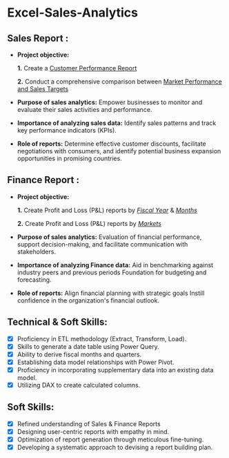 # Excel-Sales-Analytics
## Sales Report :


- **Project objective:** 

    **1.** Create a  [Customer Performance Report](https://github.com/dikshant6395/Excel-Sales-Analytics/blob/08a4ea7a3e3aaab1be5a7e01a439ff18a379701f/Customer%20Performance%20Report.pdf)

    **2.** Conduct a comprehensive comparison between  [Market Performance and Sales Targets](https://github.com/dikshant6395/Excel-Sales-Analytics/blob/08a4ea7a3e3aaab1be5a7e01a439ff18a379701f/Market%20Performance%20vs%20Target%20Report.pdf)

- **Purpose of sales analytics:** Empower businesses to monitor and evaluate their sales activities and performance.

- **Importance of analyzing sales data:** Identify sales patterns and track key performance indicators (KPIs).

- **Role of reports:** Determine effective customer discounts, facilitate negotiations with consumers, and identify potential business expansion opportunities in promising countries.


## Finance Report :

- **Project objective:** 

    **1.** Create Profit and Loss (P&L) reports by _[Fiscal Year](https://github.com/dikshant6395/Excel-Sales-Analytics/blob/08a4ea7a3e3aaab1be5a7e01a439ff18a379701f/P%26L%20Statement%20by%20Fiscal%20Year.pdf)_ & _[Months](https://github.com/dikshant6395/Excel-Sales-Analytics/blob/08a4ea7a3e3aaab1be5a7e01a439ff18a379701f/P%26L%20Statement%20by%20Months.pdf)_ 

   **2.** Create Profit and Loss (P&L) reports by _[Markets](https://github.com/dikshant6395/Excel-Sales-Analytics/blob/08a4ea7a3e3aaab1be5a7e01a439ff18a379701f/P%26L%20Statement%20by%20Markets.pdf)_

- **Purpose of sales analytics:** Evaluation of financial performance, support decision-making, and facilitate communication with stakeholders.

- **Importance of analyzing Finance data:** Aid in benchmarking against industry peers and previous periods Foundation for budgeting and forecasting.

- **Role of reports:** Align financial planning with strategic goals Instill confidence in the organization's financial outlook.


## Technical & Soft Skills:
- [x]	Proficiency in ETL methodology (Extract, Transform, Load).
- [x]	Skills to generate a date table using Power Query.
- [x]	Ability to derive fiscal months and quarters.
- [x]	Establishing data model relationships with Power Pivot.
- [x]	Proficiency in incorporating supplementary data into an existing data model.
- [x]	Utilizing DAX to create calculated columns.

## Soft Skills:
- [x]	Refined understanding of Sales & Finance Reports
- [x]	Designing user-centric reports with empathy in mind.
- [x]	Optimization of report generation through meticulous fine-tuning.
- [x]	Developing a systematic approach to devising a report building plan.
